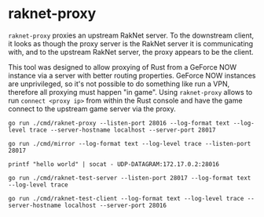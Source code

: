 # raknet-proxy

`raknet-proxy` proxies an upstream RakNet server. To the downstream client, it looks as though the proxy server is the RakNet server it is communicating with, and to the upstream RakNet server, the proxy appears to be the client.

This tool was designed to allow proxying of Rust from a GeForce NOW instance via a server with better routing properties. GeForce NOW instances are unprivileged, so it's not possible to do something like run a VPN, therefore all proxying must happen "in game". Using `raknet-proxy` allows to run `connect <proxy ip>` from within the Rust console and have the game connect to the upstream game server via the proxy.

```
go run ./cmd/raknet-proxy --listen-port 28016 --log-format text --log-level trace --server-hostname localhost --server-port 28017
```
```
go run ./cmd/mirror --log-format text --log-level trace --listen-port 28017
```
```
printf "hello world" | socat - UDP-DATAGRAM:172.17.0.2:28016
```
```
go run ./cmd/raknet-test-server --listen-port 28017 --log-format text --log-level trace
```
```
go run ./cmd/raknet-test-client --log-format text --log-level trace --server-hostname localhost --server-port 28016
```
